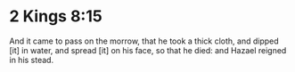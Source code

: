 # 2 Kings 8:15

And it came to pass on the morrow, that he took a thick cloth, and dipped [it] in water, and spread [it] on his face, so that he died: and Hazael reigned in his stead.